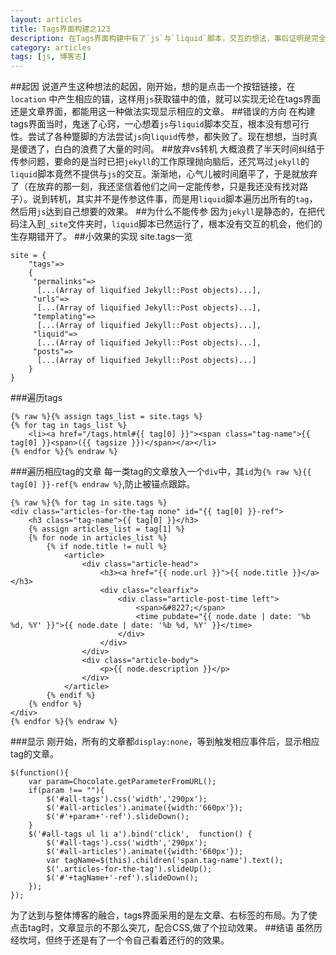 ```yaml
---
layout: articles
title: Tags界面构建之123
description: 在Tags界面构建中有了`js`与`liquid`脚本，交互的想法，事后证明是完全错误的
category: articles
tags: [js, 博客志]
---
```

##起因
说道产生这种想法的起因，刚开始，想的是点击一个按钮链接，在 `location` 中产生相应的锚，这样用`js`获取锚中的值，就可以实现无论在tags界面还是文章界面，都能用这一种做法实现显示相应的文章。
##错误的方向
在构建tags界面当时，鬼迷了心窍，一心想着`js`与`liquid`脚本交互，根本没有想可行性。尝试了各种蹩脚的方法尝试`js`向`liquid`传参，都失败了。现在想想，当时真是傻透了，白白的浪费了大量的时间。
##放弃vs转机
大概浪费了半天时间纠结于传参问题，要命的是当时已把`jekyll`的工作原理抛向脑后，还咒骂过`jekyll`的`liquid`脚本竟然不提供与`js`的交互。渐渐地，心气儿被时间磨平了，于是就放弃了（在放弃的那一刻，我还坚信着他们之间一定能传参，只是我还没有找对路子）。说到转机，其实并不是传参这件事，而是用`liquid`脚本遍历出所有的`tag`，然后用`js`达到自己想要的效果。
##为什么不能传参
因为`jekyll`是静态的，在把代码注入到`_site`文件夹时，`liquid`脚本已然运行了，根本没有交互的机会，他们的生存期错开了。
##小效果的实现
site.tags一览

	site = {
    	"tags"=>
 		{
 		 "permalinks"=>
 		  [...(Array of liquified Jekyll::Post objects)...],
 		 "urls"=>
 		  [...(Array of liquified Jekyll::Post objects)...],
 		 "templating"=>
 		  [...(Array of liquified Jekyll::Post objects)...],
 		 "liquid"=>
 		  [...(Array of liquified Jekyll::Post objects)...],
 		 "posts"=>
 		  [...(Array of liquified Jekyll::Post objects)...]
 		}
 	}

###遍历tags

	{% raw %}{% assign tags_list = site.tags %}  
    {% for tag in tags_list %} 
        <li><a href="/tags.html#{{ tag[0] }}"><span class="tag-name">{{ tag[0] }}<span>({{ tagsize }})</span></a></li>
    {% endfor %}{% endraw %}

###遍历相应tag的文章
每一类tag的文章放入一个`div`中，其`id`为`{% raw %}{{ tag[0] }}-ref{% endraw %}`,防止被锚点跟踪。

	{% raw %}{% for tag in site.tags %}
    <div class="articles-for-the-tag none" id="{{ tag[0] }}-ref">
        <h3 class="tag-name">{{ tag[0] }}</h3>
        {% assign articles_list = tag[1] %}  
        {% for node in articles_list %}
            {% if node.title != null %}
                <article>
                    <div class="article-head">
                        <h3><a href="{{ node.url }}">{{ node.title }}</a></h3>
                        <div class="clearfix">
                            <div class="article-post-time left">
                                <span>&#8227;</span>
                                <time pubdate="{{ node.date | date: '%b %d, %Y' }}">{{ node.date | date: '%b %d, %Y' }}</time>
                            </div>
                        </div>
                    </div>
                    <div class="article-body">
                        <p>{{ node.description }}</p>
                    </div>
                </article>
            {% endif %}
        {% endfor %}
    </div>
    {% endfor %}{% endraw %}

###显示
刚开始，所有的文章都`display:none`，等到触发相应事件后，显示相应tag的文章。
	
	$(function(){
        var param=Chocolate.getParameterFromURL();
        if(param !== ""){
            $('#all-tags').css('width','290px');
            $('#all-articles').animate({width:'660px'});
            $('#'+param+'-ref').slideDown();
        }
        $('#all-tags ul li a').bind('click',  function() {
            $('#all-tags').css('width','290px');
            $('#all-articles').animate({width:'660px'});
            var tagName=$(this).children('span.tag-name').text();
            $('.articles-for-the-tag').slideUp();
            $('#'+tagName+'-ref').slideDown();
        });
    });

为了达到与整体博客的融合，tags界面采用的是左文章、右标签的布局。为了使点击tag时，文章显示的不那么突兀，配合CSS,做了个拉动效果。
##结语
虽然历经坎坷，但终于还是有了一个令自己看着还行的的效果。